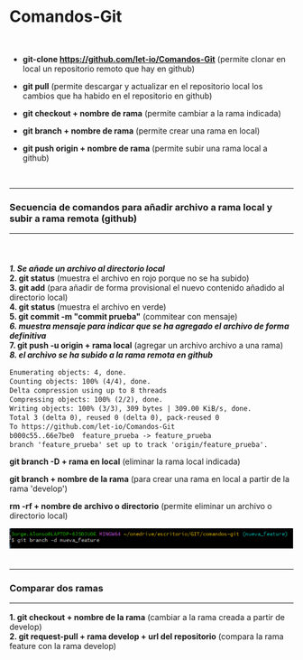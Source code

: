 # Comandos-Git

<br/>

- **<p>git-clone https://github.com/let-io/Comandos-Git** (permite clonar en local un repositorio remoto que hay en github)</p>
- **<p>git pull** (permite descargar y actualizar en el repositorio local los cambios que ha habido en el repositorio en github)</p>
- **<p>git checkout + nombre de rama** (permite cambiar a la rama indicada)</p>
- **<p>git branch + nombre de rama** (permite crear una rama en local)</p>
- **<p>git push origin + nombre de rama** (permite subir una rama local a github)</p>

<br/>
<hr/>

### Secuencia de comandos para añadir archivo a rama local y subir a rama remota (github) <br/><hr/><br/>

***1. Se añade un archivo al directorio local***<br/>
**2. git status** (muestra el archivo en rojo porque no se ha subido)<br/>
**3. git add** (para añadir de forma provisional el nuevo contenido añadido al directorio local)<br/>
**4. git status** (muestra el archivo en verde)<br/>
**5. git commit -m "commit prueba"** (commitear con mensaje)<br/>
***6. muestra mensaje para indicar que se ha agregado el archivo de forma definitiva***<br/>
**7. git push -u origin + rama local** (agregar un archivo archivo a una rama)<br/>
***8. el archivo se ha subido a la rama remota en github***

    Enumerating objects: 4, done.
    Counting objects: 100% (4/4), done.
    Delta compression using up to 8 threads
    Compressing objects: 100% (2/2), done.
    Writing objects: 100% (3/3), 309 bytes | 309.00 KiB/s, done.
    Total 3 (delta 0), reused 0 (delta 0), pack-reused 0
    To https://github.com/let-io/Comandos-Git
    b000c55..66e7be0  feature_prueba -> feature_prueba
    branch 'feature_prueba' set up to track 'origin/feature_prueba'.
    
**git branch -D + rama en local** (eliminar la rama local indicada)<br/>

**git branch + nombre de la rama** (para crear una rama en local a partir de la rama 'develop')<br/>

**rm -rf + nombre de archivo o directorio** (permite eliminar un archivo o directorio local)<br/>

![Captura](captura.png "Captura")
<br/><br/>

<hr/>

### Comparar dos ramas <hr/>

**1. git checkout + nombre de la rama** (cambiar a la rama creada a partir de develop)<br/>
**2. git request-pull + rama develop + url del repositorio** (compara la rama feature con la rama develop)

